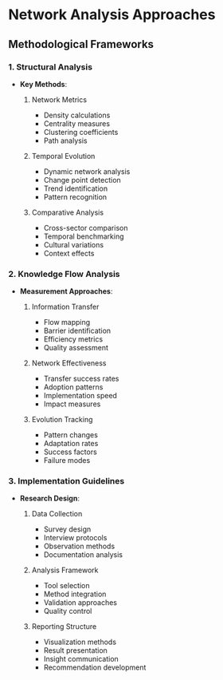 # Network Analysis Approaches

## Methodological Frameworks

### 1. Structural Analysis
- **Key Methods**:
  1. Network Metrics
     * Density calculations
     * Centrality measures
     * Clustering coefficients
     * Path analysis
  
  2. Temporal Evolution
     * Dynamic network analysis
     * Change point detection
     * Trend identification
     * Pattern recognition
  
  3. Comparative Analysis
     * Cross-sector comparison
     * Temporal benchmarking
     * Cultural variations
     * Context effects

### 2. Knowledge Flow Analysis
- **Measurement Approaches**:
  1. Information Transfer
     * Flow mapping
     * Barrier identification
     * Efficiency metrics
     * Quality assessment
  
  2. Network Effectiveness
     * Transfer success rates
     * Adoption patterns
     * Implementation speed
     * Impact measures
  
  3. Evolution Tracking
     * Pattern changes
     * Adaptation rates
     * Success factors
     * Failure modes

### 3. Implementation Guidelines
- **Research Design**:
  1. Data Collection
     * Survey design
     * Interview protocols
     * Observation methods
     * Documentation analysis
  
  2. Analysis Framework
     * Tool selection
     * Method integration
     * Validation approaches
     * Quality control
  
  3. Reporting Structure
     * Visualization methods
     * Result presentation
     * Insight communication
     * Recommendation development 